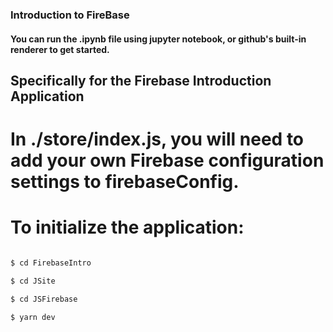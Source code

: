 ### Introduction to FireBase
#### You can run the .ipynb file using jupyter notebook, or github's built-in renderer to get started.

## Specifically for the Firebase Introduction Application
# In ./store/index.js, you will need to add your own Firebase configuration settings to firebaseConfig.
# To initialize the application:

``` bash

$ cd FirebaseIntro

$ cd JSite

$ cd JSFirebase

$ yarn dev

```

